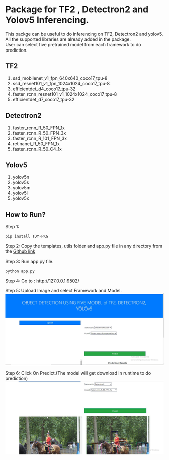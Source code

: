 # Package for TF2 , Detectron2 and Yolov5 Inferencing.
This packge can be useful to do inferencing on TF2, Detectron2 and yolov5.
All the supported libraries are already added in the package.<br>
User can select five pretrained model from each framework to do prediction.<br>
## TF2
1. ssd_mobilenet_v1_fpn_640x640_coco17_tpu-8<br>
2. ssd_resnet101_v1_fpn_1024x1024_coco17_tpu-8<br>
3. efficientdet_d4_coco17_tpu-32<br>
4. faster_rcnn_resnet101_v1_1024x1024_coco17_tpu-8<br>
5. efficientdet_d7_coco17_tpu-32<br>

## Detectron2
1. faster_rcnn_R_50_FPN_1x<br>
2. faster_rcnn_R_50_FPN_3x<br>
3. faster_rcnn_R_101_FPN_3x<br>
4. retinanet_R_50_FPN_1x<br>
5. faster_rcnn_R_50_C4_1x<br>

## Yolov5
1. yolov5n
2. yolov5s
3. yolov5m
4. yolov5l
5. yolov5x



## How to Run?
Step 1: 
```python
pip install TDY-PKG
```
Step 2:
Copy the templates, utils folder and app.py file in any directory from the [Github link](https://github.com/saquibquddus/TF2_Detectron2_Yolov5_PKG)

Step 3:
Run app.py file.
```python
python app.py
```

Step 4:
Go to : http://127.0.0.1:9502/

Step 5:
Upload Image and select Framework and Model. 
![UI Image](https://github.com/saquibquddus/TF2_Detectron2_Yolov5_PKG/blob/master/UI.JPG?raw=true)

Step 6:
Click On Predict.(The model will get download in runtime to do prediction)
![Predicted UI image](https://github.com/saquibquddus/TF2_Detectron2_Yolov5_PKG/blob/master/Predicted_UI.JPG?raw=true)



